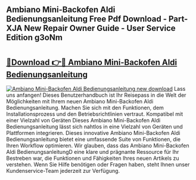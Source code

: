 ## Ambiano Mini-Backofen Aldi Bedienungsanleitung Free Pdf Download - Part-XJA New Repair Owner Guide - User Service Edition g3oNm

# <h2><a href="http://df4gem.blite.top/?on=Ambiano+Mini-Backofen+Aldi+Bedienungsanleitung">🔗Download 👉🔴 Ambiano Mini-Backofen Aldi Bedienungsanleitung</a></h2>

[![Ambiano Mini-Backofen Aldi Bedienungsanleitung new download](https://i.imgur.com/lujVjoI.png)](http://df4gem.blite.top/?on=Ambiano+Mini-Backofen+Aldi+Bedienungsanleitung)
Lass uns anfangen! Dieses Benutzerhandbuch ist Ihr Reisepass in die Welt der Möglichkeiten mit Ihrem neuen Ambiano Mini-Backofen Aldi Bedienungsanleitung. Machen Sie sich mit den Funktionen, dem Installationsprozess und den Betriebsrichtlinien vertraut. Kompatibel mit einer Vielzahl von Geräten Dieses Ambiano Mini-Backofen Aldi Bedienungsanleitung lässt sich nahtlos in eine Vielzahl von Geräten und Plattformen integrieren. Dieses innovative Ambiano Mini-Backofen Aldi Bedienungsanleitung bietet eine umfassende Suite von Funktionen, die Ihren Workflow optimieren. Wir glauben, dass das Ambiano Mini-Backofen Aldi BedienungsanleitungD eine klare und prägnante Ressource für Ihr Bestreben war, die Funktionen und Fähigkeiten Ihres neuen Artikels zu verstehen. Wenn Sie Hilfe benötigen oder Fragen haben, steht Ihnen unser Kundenservice-Team jederzeit zur Verfügung.
